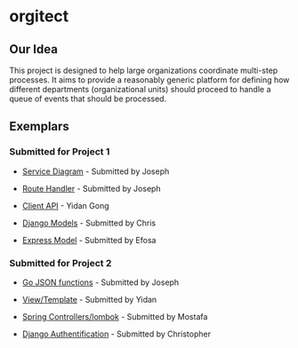 # orgitect

## Our Idea

This project is designed to help large organizations coordinate multi-step processes. It aims to provide a reasonably generic platform for defining how different departments (organizational units) should proceed to handle a queue of events that should be processed.

## Exemplars

### Submitted for Project 1

* [Service Diagram](exemplars/service-diagram/README.md) - Submitted by Joseph

* [Route Handler](exemplars/axios-async-route-handlers/README.md) - Submitted by Joseph

* [Client API](https://github.com/cs-497s-sp21-a-Orgitect/orgitect/blob/main/exemplars/client-api/README.md) - Yidan Gong

* [Django Models](exemplars/django-models/README-MODELS.md) - Submitted by Chris

* [Express Model](exemplars/express%20exemplar/README.md) - Submitted by Efosa

### Submitted for Project 2

* [Go JSON functions](exemplars/go-json-http/README.md) - Submitted by Joseph

* [View/Template](https://github.com/cs-497s-sp21-a-Orgitect/orgitect/tree/main/exemplars/view) - Submitted by Yidan

* [Spring Controllers/lombok](exemplars/spring-web/README.md) - Submitted by Mostafa

* [Django Authentification](exemplars/django-auth/README-AUTH.md) - Submitted by Christopher

